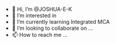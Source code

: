 - 👋 Hi, I’m @JOSHUA-E-K
- 👀 I’m interested in
- 🌱 I’m currently learning Integrated MCA
- 💞️ I’m looking to collaborate on ...
- 📫 How to reach me ...

<!---
JOSHUA-E-K/JOSHUA-E-K is a ✨ special ✨ repository because its `README.md` (this file) appears on your GitHub profile.
You can click the Preview link to take a look at your changes.
--->
